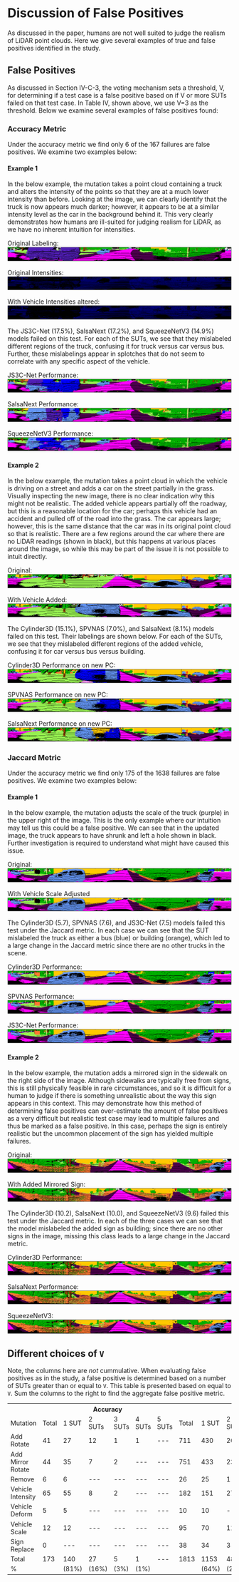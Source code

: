 # Discussion of False Positives
As discussed in the paper, humans are not well suited to judge the realism of LiDAR point clouds.
Here we give several examples of true and false positives identified in the study.


## False Positives
As discussed in Section IV-C-3, the voting mechanism sets a threshold, V, for determining if a test case is a false positive based on if V or more SUTs failed on that test case.
In Table IV, shown above, we use V=3 as the threshold. Below we examine several examples of false positives found:

### Accuracy Metric
Under the accuracy metric we find only 6 of the 167 failures are false positives. We examine two examples below:

#### Example 1
In the below example, the mutation takes a point cloud containing a truck and alters the intensity of the points so that they are at a much lower intensity than before.
Looking at the image, we can clearly identify that the truck is now appears much darker; however, it appears to be at a similar intensity level as the car in the background behind it.
This very clearly demonstrates how humans are ill-suited for judging realism for LiDAR, as we have no inherent intuition for intensities.

Original Labeling:
![Original Labeling](./images/actual-og-Xu84Tc9TwpGXeGaVt9ELY2-VEHICLE_INTENSITY.png)

Original Intensities:
![Original Intensities](./images/actual-og-intensity-Xu84Tc9TwpGXeGaVt9ELY2-VEHICLE_INTENSITY.png)

With Vehicle Intensities altered:
![With Intensities Altered](./images/actual-new-intensityXu84Tc9TwpGXeGaVt9ELY2-VEHICLE_INTENSITY.png)

The JS3C-Net (17.5%), SalsaNext (17.2%), and SqueezeNetV3 (14.9%) models failed on this test. 
For each of the SUTs, we see that they mislabeled different regions of the truck, confusing it for truck versus car versus bus.
Further, these mislabelings appear in splotches that do not seem to correlate with any specific aspect of the vehicle.

JS3C-Net Performance:
![JS3C-Net Performance](./images/js3c_gpu-new-Xu84Tc9TwpGXeGaVt9ELY2-VEHICLE_INTENSITY.png)

SalsaNext Performance:
![SalsaNext Performance](./images/sal-new-Xu84Tc9TwpGXeGaVt9ELY2-VEHICLE_INTENSITY.png)

SqueezeNetV3 Performance:
![SqueezeNetV3 Performance](./images/sq3-new-Xu84Tc9TwpGXeGaVt9ELY2-VEHICLE_INTENSITY.png)

#### Example 2
In the below example, the mutation takes a point cloud in which the vehicle is driving on a street and adds a car on the street partially in the grass.
Visually inspecting the new image, there is no clear indication why this might not be realistic.
The added vehicle appears partially off the roadway, but this is a reasonable location for the car; perhaps this vehicle had an accident and pulled off of the road into the grass.
The car appears large; however, this is the same distance that the car was in its original point cloud so that is realistic.
There are a few regions around the car where there are no LiDAR readings (shown in black), but this happens at various places around the image, so while this may be part of the issue it is not possible to intuit directly.

Original:
![Original Labeling](./images/actual-og-gWuMWhwsncBk4uagGpj2cK-ADD_ROTATE.png)

With Vehicle Added:
![Labeling with vehicle added](./images/actual-new-gWuMWhwsncBk4uagGpj2cK-ADD_ROTATE.png)

The Cylinder3D (15.1%), SPVNAS (7.0%), and SalsaNext (8.1%) models failed on this test. 
Their labelings are shown below. 
For each of the SUTs, we see that they mislabeled different regions of the added vehicle, confusing it for car versus bus versus building.


Cylinder3D Performance on new PC:
![Cylinder3D Performance](./images/cyl-new-gWuMWhwsncBk4uagGpj2cK-ADD_ROTATE.png)

SPVNAS Performance on new PC:
![SPVNAS Performance](./images/spv-new-gWuMWhwsncBk4uagGpj2cK-ADD_ROTATE.png)

SalsaNext Performance on new PC:
![SalsaNext](./images/sal-new-gWuMWhwsncBk4uagGpj2cK-ADD_ROTATE.png)

### Jaccard Metric
Under the accuracy metric we find only 175 of the 1638 failures are false positives. We examine two examples below:

#### Example 1
In the below example, the mutation adjusts the scale of the truck (purple) in the upper right of the image.
This is the only example where our intuition may tell us this could be a false positive.
We can see that in the updated image, the truck appears to have shrunk and left a hole shown in black.
Further investigation is required to understand what might have caused this issue.

Original:
![Original](./images/actual-og-o4hHBnZQuj4jLxo6Tz8aDh-VEHICLE_SCALE.png)

With Vehicle Scale Adjusted
![With Vehicle Scale Adjusted](./images/actual-new-o4hHBnZQuj4jLxo6Tz8aDh-VEHICLE_SCALE.png)

The Cylinder3D (5.7), SPVNAS (7.6), and JS3C-Net (7.5) models failed this test under the Jaccard metric.
In each case we can see that the SUT mislabeled the truck as either a bus (blue) or building (orange), which led to a large change in the Jaccard metric since there are no other trucks in the scene.

Cylinder3D Performance:
![Cylinder3D Performance](./images/cyl-new-o4hHBnZQuj4jLxo6Tz8aDh-VEHICLE_SCALE.png)

SPVNAS Performance:
![SPVNAS Performance](./images/spv-new-o4hHBnZQuj4jLxo6Tz8aDh-VEHICLE_SCALE.png)

JS3C-Net Performance:
![JS3C-Net Performance](./images/js3c_gpu-new-o4hHBnZQuj4jLxo6Tz8aDh-VEHICLE_SCALE.png)

#### Example 2
In the below example, the mutation adds a mirrored sign in the sidewalk on the right side of the image.
Although sidewalks are typically free from signs, this is still physically feasible in rare circumstances, and so it is difficult for a human to judge if there is something unrealistic about the way this sign appears in this context.
This may demonstrate how this method of determining false positives can over-estimate the amount of false positives as a very difficult but realistic test case may lead to multiple failures and thus be marked as a false positive.
In this case, perhaps the sign is entirely realistic but the uncommon placement of the sign has yielded multiple failures.

Original:
![Original](./images/actual-og-HJe3F3zsurqnDWGLY5wgMY-ADD_MIRROR_ROTATE.png)

With Added Mirrored Sign:
![With Added Sign](./images/actual-new-HJe3F3zsurqnDWGLY5wgMY-ADD_MIRROR_ROTATE.png)

The Cylinder3D (10.2), SalsaNext (10.0), and SqueezeNetV3 (9.6) failed this test under the Jaccard metric.
In each of the three cases we can see that the model mislabeled the added sign as building; since there are no other signs in the image, missing this class leads to a large change in the Jaccard metric.

Cylinder3D Performance:
![Cylinder3D Performance](./images/cyl-new-HJe3F3zsurqnDWGLY5wgMY-ADD_MIRROR_ROTATE.png)

SalsaNext Performance:
![SalsaNext Performance](./images/sal-new-HJe3F3zsurqnDWGLY5wgMY-ADD_MIRROR_ROTATE.png)

SqueezeNetV3:
![SqueezeNetV3 Performance](./images/sq3-new-HJe3F3zsurqnDWGLY5wgMY-ADD_MIRROR_ROTATE.png)

## Different choices of `V`
Note, the columns here are *not* cummulative. 
When evaluating false positives as in the study, a false positive is determined based on a number of SUTs greater than or equal to `V`.
This table is presented based on equal to `V`. Sum the columns to the right to find the aggregate false positive metric.
<table>
<tr><th></th><th colspan="6">Accuracy</th><th colspan="6">Jaccard</th></tr>
<tr><td>Mutation </td><td> Total </td><td> 1 SUT </td><td> 2 SUTs </td><td> 3 SUTs </td><td> 4 SUTs </td><td> 5 SUTs </td><td> Total </td><td> 1 SUT </td><td> 2 SUTs </td><td> 3 SUTs </td><td> 4 SUTs </td><td> 5 SUTs</td></tr>
<tr><td>Add Rotate</td><td>41 </td><td> 27 </td><td> 12 </td><td> 1 </td><td> 1 </td><td> ---</td><td>711 </td><td> 430 </td><td> 204 </td><td> 56 </td><td> 16 </td><td> 5</td></tr>
<tr><td>Add Mirror Rotate</td><td>44 </td><td> 35 </td><td> 7 </td><td> 2 </td><td> --- </td><td> ---</td><td>751 </td><td> 433 </td><td> 239 </td><td> 61 </td><td> 12 </td><td> 6</td></tr>
<tr><td>Remove</td><td>6 </td><td> 6 </td><td> --- </td><td> --- </td><td> --- </td><td> ---</td><td>26 </td><td> 25 </td><td> 1 </td><td> --- </td><td> --- </td><td> ---</td></tr>
<tr><td>Vehicle Intensity</td><td>65 </td><td> 55 </td><td> 8 </td><td> 2 </td><td> --- </td><td> ---</td><td>182 </td><td> 151 </td><td> 27 </td><td> 4 </td><td> --- </td><td> ---</td></tr>
<tr><td>Vehicle Deform</td><td>5 </td><td> 5 </td><td> --- </td><td> --- </td><td> --- </td><td> ---</td><td>10 </td><td> 10 </td><td> --- </td><td> --- </td><td> --- </td><td> ---</td></tr>
<tr><td>Vehicle Scale</td><td>12 </td><td> 12 </td><td> --- </td><td> --- </td><td> --- </td><td> ---</td><td>95 </td><td> 70 </td><td> 11 </td><td> 5 </td><td> 9 </td><td> ---</td></tr>
<tr><td>Sign Replace</td><td>0 </td><td> --- </td><td> --- </td><td> --- </td><td> --- </td><td> ---</td><td>38 </td><td> 34 </td><td> 3 </td><td> 1 </td><td> --- </td><td> ---</td></tr>
<tr><td>Total</td><td>173 </td><td> 140 </td><td> 27 </td><td> 5 </td><td> 1 </td><td> ---</td><td>1813 </td><td> 1153 </td><td> 485 </td><td> 127 </td><td> 37 </td><td> 11</td></tr>
<tr><td>%</td><td> </td><td> (81%) </td><td> (16%) </td><td> (3%) </td><td> (1%) </td><td> </td><td></td><td> (64%) </td><td> (27%) </td><td> (7%) </td><td> (2%) </td><td> (1%) </td></tr>
</table>